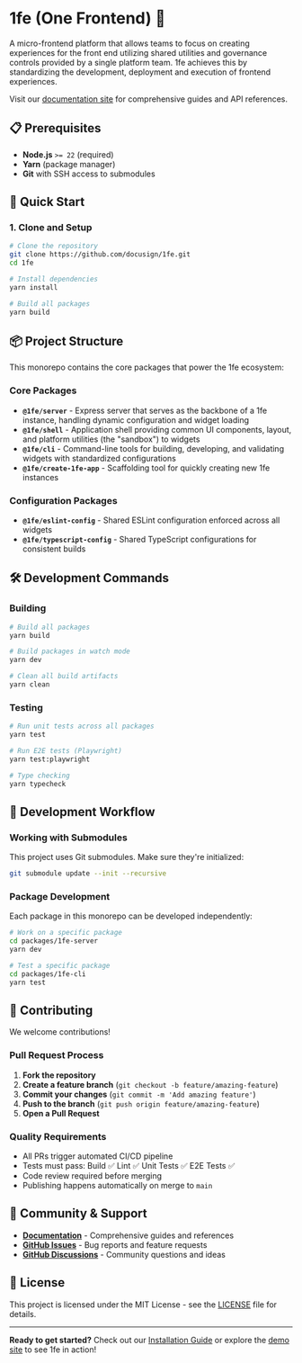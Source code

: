 # 1fe (One Frontend) 🚀

A micro-frontend platform that allows teams to focus on creating experiences for the front end utilizing shared utilities and governance controls provided by a single platform team. 1fe achieves this by standardizing the development, deployment and execution of frontend experiences.

Visit our [documentation site](https://1fe.com/start-here/) for comprehensive guides and API references.

## 📋 Prerequisites

- **Node.js** `>= 22` (required)
- **Yarn** (package manager)
- **Git** with SSH access to submodules

## 🚀 Quick Start

### 1. Clone and Setup

```bash
# Clone the repository
git clone https://github.com/docusign/1fe.git
cd 1fe

# Install dependencies
yarn install

# Build all packages
yarn build
```

## 📦 Project Structure

This monorepo contains the core packages that power the 1fe ecosystem:

### Core Packages

- **`@1fe/server`** - Express server that serves as the backbone of a 1fe instance, handling dynamic configuration and widget loading
- **`@1fe/shell`** - Application shell providing common UI components, layout, and platform utilities (the "sandbox") to widgets
- **`@1fe/cli`** - Command-line tools for building, developing, and validating widgets with standardized configurations
- **`@1fe/create-1fe-app`** - Scaffolding tool for quickly creating new 1fe instances

### Configuration Packages

- **`@1fe/eslint-config`** - Shared ESLint configuration enforced across all widgets
- **`@1fe/typescript-config`** - Shared TypeScript configurations for consistent builds

## 🛠️ Development Commands

### Building

```bash
# Build all packages
yarn build

# Build packages in watch mode
yarn dev

# Clean all build artifacts
yarn clean
```

### Testing

```bash
# Run unit tests across all packages
yarn test

# Run E2E tests (Playwright)
yarn test:playwright

# Type checking
yarn typecheck
```

## 📖 Development Workflow

### Working with Submodules

This project uses Git submodules. Make sure they're initialized:

```bash
git submodule update --init --recursive
```

### Package Development

Each package in this monorepo can be developed independently:

```bash
# Work on a specific package
cd packages/1fe-server
yarn dev

# Test a specific package
cd packages/1fe-cli
yarn test
```

## 🤝 Contributing

We welcome contributions!

### Pull Request Process

1. **Fork the repository**
2. **Create a feature branch** (`git checkout -b feature/amazing-feature`)
3. **Commit your changes** (`git commit -m 'Add amazing feature'`)
4. **Push to the branch** (`git push origin feature/amazing-feature`)
5. **Open a Pull Request**

### Quality Requirements

- All PRs trigger automated CI/CD pipeline
- Tests must pass: Build ✅ Lint ✅ Unit Tests ✅ E2E Tests ✅
- Code review required before merging
- Publishing happens automatically on merge to `main`

## 💬 Community & Support

- **[Documentation](https://1fe.com/start-here/)** - Comprehensive guides and references
- **[GitHub Issues](https://github.com/docusign/1fe/discussions)** - Bug reports and feature requests
- **[GitHub Discussions](https://github.com/docusign/1fe/discussions)** - Community questions and ideas

## 📄 License

This project is licensed under the MIT License - see the [LICENSE](LICENSE) file for details.

---

**Ready to get started?** Check out our [Installation Guide](https://1fe.com/getting-started/installation) or explore the [demo site](https://demo.1fe.com) to see 1fe in action!
